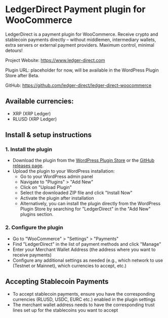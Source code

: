 # LedgerDirect Payment plugin for WooCommerce

LedgerDirect is a payment plugin for WooCommerce. Receive crypto and stablecoin payments directly – without middlemen, 
intermediary wallets, extra servers or external payment providers. Maximum control, minimal detours!

Project Website: https://www.ledger-direct.com

Plugin URL: placeholder for now, will be available in the WordPress Plugin Store after Beta.

GitHub: https://github.com/ledger-direct/ledger-direct-woocommerce

## Available currencies:
- XRP (XRP Ledger)
- RLUSD (XRP Ledger)

## Install & setup instructions

### 1. Install the plugin
- Download the plugin from the [WordPress Plugin Store](https://wordpress.org/plugins/ledger-direct/) or the [GitHub releases page](https://github.com/ledger-direct/ledger-direct-woocommerce).
- Upload the plugin to your WordPress installation:
  - Go to your WordPress admin panel
  - Navigate to "Plugins" > "Add New"
  - Click on "Upload Plugin"
  - Select the downloaded ZIP file and click "Install Now"
  - Activate the plugin after installation
  - Alternatively, you can install the plugin directly from the WordPress Plugin Store by searching for "LedgerDirect" in the "Add New" plugins section.

### 2. Configure the plugin
- Go to "WooCommerce" > "Settings" > "Payments"
- Find "LedgerDirect" in the list of payment methods and click "Manage"
- Enter your Merchant Wallet Address (the address where you want to receive payments)
- Configure any additional settings as needed (e.g., which network to use (Testnet or Mainnet), which currencies to accept, etc.)

## Accepting Stablecoin Payments
- To accept stablecoin payments, ensure you have the corresponding currencies (RLUSD, USDC, EURC etc.) enabled in the plugin settings
- The merchant wallet address needs to have the corresponding trust lines set up for the stablecoins you want to accept
